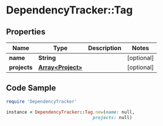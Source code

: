# DependencyTracker::Tag

## Properties

Name | Type | Description | Notes
------------ | ------------- | ------------- | -------------
**name** | **String** |  | [optional] 
**projects** | [**Array&lt;Project&gt;**](Project.md) |  | [optional] 

## Code Sample

```ruby
require 'DependencyTracker'

instance = DependencyTracker::Tag.new(name: null,
                                 projects: null)
```


